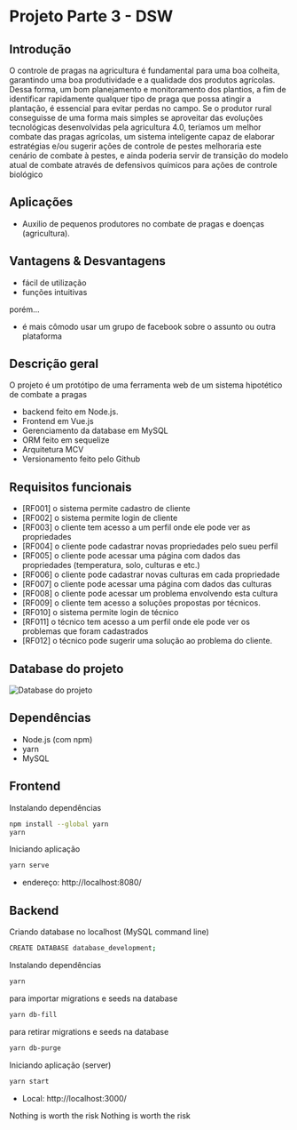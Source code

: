 # Projeto Parte 3 - DSW


## Introdução

O controle de pragas na agricultura é fundamental para uma boa colheita, garantindo uma boa produtividade e a qualidade dos produtos agrícolas. Dessa forma, um bom planejamento e monitoramento dos plantios, a fim de identificar rapidamente qualquer tipo de praga que possa atingir a plantação, é essencial para evitar perdas no campo.
Se o produtor rural conseguisse de uma forma mais simples se aproveitar das evoluções tecnológicas desenvolvidas pela agricultura 4.0, teríamos um melhor combate das pragas agrícolas, um sistema inteligente capaz de elaborar estratégias e/ou sugerir ações de controle de pestes melhoraria este cenário de combate à pestes, e ainda poderia servir de transição do modelo atual de combate através de defensivos químicos para ações de controle biológico

## Aplicações
- Auxilio de pequenos produtores no combate de pragas e doenças (agricultura).

## Vantagens & Desvantagens

- fácil de utilização
- funções intuitivas

porém...

- é mais cômodo usar um grupo de facebook sobre o assunto ou outra plataforma

## Descrição geral

O projeto é um protótipo de uma ferramenta web de um sistema hipotético de combate a pragas

- backend feito em Node.js.
- Frontend em Vue.js
- Gerenciamento da database em MySQL
- ORM feito em sequelize
- Arquitetura MCV
- Versionamento feito pelo Github

## Requisitos funcionais

- [RF001] o sistema permite cadastro de cliente
- [RF002] o sistema permite login de cliente
- [RF003] o cliente tem acesso a um perfil onde ele pode ver as propriedades
- [RF004] o cliente pode cadastrar novas propriedades pelo sueu perfil
- [RF005] o cliente pode acessar uma página com dados das propriedades (temperatura, solo, culturas e etc.)
- [RF006] o cliente pode cadastrar novas culturas em cada propriedade
- [RF007] o cliente pode acessar uma página com dados das culturas 
- [RF008] o cliente pode acessar um problema envolvendo esta cultura
- [RF009] o cliente tem acesso a soluções propostas por técnicos.
- [RF010] o sistema permite login de técnico
- [RF011] o técnico tem acesso a um perfil onde ele pode ver os problemas que foram cadastrados 
- [RF012] o técnico pode sugerir uma solução ao problema do cliente.

 ## Database do projeto
 
 ![Database do projeto](https://github.com/Ary2941/My-project-1/assets/155399987/32a3902d-29d2-4be2-b663-37fdb82a1fcd)

## Dependências
- Node.js (com npm)
- yarn
- MySQL

## Frontend
Instalando dependências
```bash
npm install --global yarn
yarn
```

Iniciando aplicação
```bash
yarn serve
```
- endereço: http://localhost:8080/

## Backend
Criando database no localhost (MySQL command line)
```bash
CREATE DATABASE database_development;
```
Instalando dependências
```bash
yarn
```
para importar migrations e seeds na database
```bash
yarn db-fill
```
para retirar migrations e seeds na database
```bash
yarn db-purge
```
Iniciando aplicação (server)
```bash
yarn start
```
 - Local:   http://localhost:3000/ 

Nothing is worth the risk
Nothing is worth the risk

